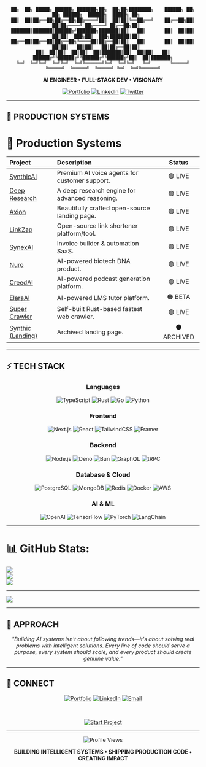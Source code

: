 <div align="center">

```
██╗  ██╗ █████╗ ██████╗ ███████╗██╗  ██╗██╗████████╗    ██████╗ ██╗   ██╗ ██████╗  ██████╗  █████╗ ██╗     
██║  ██║██╔══██╗██╔══██╗██╔════╝██║  ██║██║╚══██╔══╝    ██╔══██╗██║   ██║██╔════╝ ██╔════╝ ██╔══██╗██║     
███████║███████║██████╔╝███████╗███████║██║   ██║       ██║  ██║██║   ██║██║  ███╗██║  ███╗███████║██║     
██╔══██║██╔══██║██╔══██╗╚════██║██╔══██║██║   ██║       ██║  ██║██║   ██║██║   ██║██║   ██║██╔══██║██║     
██║  ██║██║  ██║██║  ██║███████║██║  ██║██║   ██║       ██████╔╝╚██████╔╝╚██████╔╝╚██████╔╝██║  ██║███████╗
╚═╝  ╚═╝╚═╝  ╚═╝╚═╝  ╚═╝╚══════╝╚═╝  ╚═╝╚═╝   ╚═╝       ╚═════╝  ╚═════╝  ╚═════╝  ╚═════╝ ╚═╝  ╚═╝╚══════╝
```

**AI ENGINEER • FULL-STACK DEV • VISIONARY**

[![Portfolio](https://img.shields.io/badge/PORTFOLIO-00F5FF?style=for-the-badge&logo=vercel&logoColor=black)](https://harshitduggal.dev)
[![LinkedIn](https://img.shields.io/badge/LINKEDIN-FF00FF?style=for-the-badge&logo=linkedin&logoColor=white)](https://linkedin.com/in/harshitduggal)
[![Twitter](https://img.shields.io/badge/TWITTER-45B7D1?style=for-the-badge&logo=twitter&logoColor=white)](https://twitter.com/harshitduggal5)

</div>

---

## 🚀 **PRODUCTION SYSTEMS**
# 🚀 Production Systems

<table>
  <thead>
    <tr>
      <th align="left">Project</th>
      <th align="left">Description</th>
      <th align="center">Status</th>
    </tr>
  </thead>
  <tbody>
    <tr>
      <td><a href="https://synthicai.com" target="_blank">SynthicAI</a></td>
      <td>Premium AI voice agents for customer support.</td>
      <td align="center">🟢 LIVE</td>
    </tr>
    <tr>
      <td><a href="https://blaze-labs.vercel.app" target="_blank">Deep Research</a></td>
      <td>A deep research engine for advanced reasoning.</td>
      <td align="center">🟢 LIVE</td>
    </tr>
    <tr>
      <td><a href="https://axionai.vercel.app" target="_blank">Axion</a></td>
      <td>Beautifully crafted open-source landing page.</td>
      <td align="center">🟢 LIVE</td>
    </tr>
    <tr>
      <td><a href="https://linkzap.vercel.app" target="_blank">LinkZap</a></td>
      <td>Open-source link shortener platform/tool.</td>
      <td align="center">🟢 LIVE</td>
    </tr>
    <tr>
      <td><a href="https://synexai.in" target="_blank">SynexAI</a></td>
      <td>Invoice builder & automation SaaS.</td>
      <td align="center">🟢 LIVE</td>
    </tr>
    <tr>
      <td><a href="https://nuro-dna.vercel.app/" target="_blank">Nuro</a></td>
      <td>AI-powered biotech DNA product.</td>
      <td align="center">🟢 LIVE</td>
    </tr>
    <tr>
      <td><a href="https://creed-ai.vercel.app/" target="_blank">CreedAI</a></td>
      <td>AI-powered podcast generation platform.</td>
      <td align="center">🟢 LIVE</td>
    </tr>
    <tr>
      <td><a href="https://elaraai.vercel.app/" target="_blank">ElaraAI</a></td>
      <td>AI-powered LMS tutor platform.</td>
      <td align="center">🟠 BETA</td>
    </tr>
    <tr>
      <td><a href="https://super-clawler-web.vercel.app/" target="_blank">Super Crawler</a></td>
      <td>Self-built Rust-based fastest web crawler.</td>
      <td align="center">🟢 LIVE</td>
    </tr>
    <tr>
      <td><a href="https://synthic.vercel.app/" target="_blank">Synthic (Landing)</a></td>
      <td>Archived landing page.</td>
      <td align="center">⚫ ARCHIVED</td>
    </tr>
  </tbody>
</table>


---

## ⚡ **TECH STACK**

<div align="center">

### **Languages**
![TypeScript](https://img.shields.io/badge/TypeScript-007ACC?style=flat-square&logo=typescript&logoColor=white)
![Rust](https://img.shields.io/badge/Rust-000000?style=flat-square&logo=rust&logoColor=white)
![Go](https://img.shields.io/badge/Go-00ADD8?style=flat-square&logo=go&logoColor=white)
![Python](https://img.shields.io/badge/Python-3776AB?style=flat-square&logo=python&logoColor=white)

### **Frontend**
![Next.js](https://img.shields.io/badge/Next.js_15.4-000000?style=flat-square&logo=next.js&logoColor=white)
![React](https://img.shields.io/badge/React_19-61DAFB?style=flat-square&logo=react&logoColor=black)
![TailwindCSS](https://img.shields.io/badge/Tailwind-38B2AC?style=flat-square&logo=tailwind-css&logoColor=white)
![Framer](https://img.shields.io/badge/Framer_Motion-0055FF?style=flat-square&logo=framer&logoColor=white)

### **Backend**
![Node.js](https://img.shields.io/badge/Node.js-339933?style=flat-square&logo=node.js&logoColor=white)
![Deno](https://img.shields.io/badge/Deno-000000?style=flat-square&logo=deno&logoColor=white)
![Bun](https://img.shields.io/badge/Bun-000000?style=flat-square&logo=bun&logoColor=white)
![GraphQL](https://img.shields.io/badge/GraphQL-E10098?style=flat-square&logo=graphql&logoColor=white)
![tRPC](https://img.shields.io/badge/tRPC-2596BE?style=flat-square&logo=trpc&logoColor=white)

### **Database & Cloud**
![PostgreSQL](https://img.shields.io/badge/PostgreSQL-316192?style=flat-square&logo=postgresql&logoColor=white)
![MongoDB](https://img.shields.io/badge/MongoDB-4EA94B?style=flat-square&logo=mongodb&logoColor=white)
![Redis](https://img.shields.io/badge/Redis-DC382D?style=flat-square&logo=redis&logoColor=white)
![Docker](https://img.shields.io/badge/Docker-2496ED?style=flat-square&logo=docker&logoColor=white)
![AWS](https://img.shields.io/badge/AWS-FF9900?style=flat-square&logo=amazon-aws&logoColor=white)

### **AI & ML**
![OpenAI](https://img.shields.io/badge/OpenAI-412991?style=flat-square&logo=openai&logoColor=white)
![TensorFlow](https://img.shields.io/badge/TensorFlow-FF6F00?style=flat-square&logo=tensorflow&logoColor=white)
![PyTorch](https://img.shields.io/badge/PyTorch-EE4C2C?style=flat-square&logo=pytorch&logoColor=white)
![LangChain](https://img.shields.io/badge/LangChain-00F5FF?style=flat-square&logo=chainlink&logoColor=black)

</div>

---

# 📊 GitHub Stats:
![](https://github-readme-stats.vercel.app/api?username=duggal1&theme=neon&hide_border=false&include_all_commits=true&count_private=true)<br/>
![](https://nirzak-streak-stats.vercel.app/?user=duggal1&theme=neon&hide_border=false)<br/>
![](https://github-readme-stats.vercel.app/api/top-langs/?username=duggal1&theme=neon&hide_border=false&include_all_commits=true&count_private=true&layout=compact)

---
[![](https://visitcount.itsvg.in/api?id=duggal1&icon=0&color=0)](https://visitcount.itsvg.in)




---

## 💭 **APPROACH**

<div align="center">

*"Building AI systems isn't about following trends—it's about solving real problems with intelligent solutions. Every line of code should serve a purpose, every system should scale, and every product should create genuine value."*

</div>

---

## 🔗 **CONNECT**

<div align="center">

[![Portfolio](https://img.shields.io/badge/🌐_PORTFOLIO-00F5FF?style=for-the-badge&logo=vercel&logoColor=black)](https://harshitduggal.dev)
[![LinkedIn](https://img.shields.io/badge/💼_LINKEDIN-FF00FF?style=for-the-badge&logo=linkedin&logoColor=white)](https://linkedin.com/in/harshitduggal)
[![Email](https://img.shields.io/badge/📧_EMAIL-45B7D1?style=for-the-badge&logo=gmail&logoColor=white)](mailto:harshitduggal29@gmail.com)

<br/>

[![Start Project](https://img.shields.io/badge/🚀_START_A_PROJECT-FF6B6B?style=for-the-badge)](mailto:harshitduggal29@gmail.com)

</div>

---

<div align="center">

![Profile Views](https://komarev.com/ghpvc/?username=duggal1&style=for-the-badge&color=00F5FF)

**BUILDING INTELLIGENT SYSTEMS • SHIPPING PRODUCTION CODE • CREATING IMPACT**

</div>
